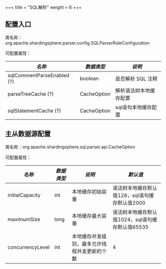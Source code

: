 +++
title = "SQL解析"
weight = 6
+++

## 配置入口

类名称：org.apache.shardingsphere.parser.config.SQLParserRuleConfiguration

可配置属性：

| *名称*                        | *数据类型*        | *说明*               |
|-----------------------------|-------------------|---------------------|
| sqlCommentParseEnabled (?)  | boolean           | 是否解析 SQL 注释     |
| parseTreeCache (?)          | CacheOption       | 解析语法树本地缓存配置  |
| sqlStatementCache (?)       | CacheOption       | sql语句本地缓存配置    |

## 主从数据源配置

类名称：org.apache.shardingsphere.sql.parser.api.CacheOption

可配置属性：

| *名称*                    | *数据类型*   | *说明*                                       | *默认值*                                    |
|-------------------------|-------------|---------------------------------------------|--------------------------------------------|
| initialCapacity         | int         | 本地缓存初始容量                               | 语法树本地缓存默认值128，sql语句缓存默认值2000   |
| maximumSize             | long        | 本地缓存最大容量                               | 语法树本地缓存默认值1024，sql语句缓存默认值65535 |
| concurrencyLevel        | int         | 本地缓存并发级别，最多允许线程并发更新的个数        | 4                                          |
